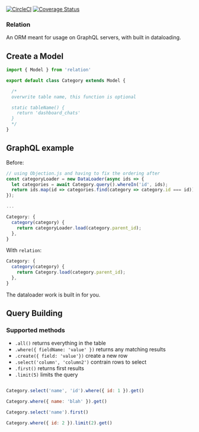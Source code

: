 [![CircleCI](https://circleci.com/gh/navjobs/relation.svg?style=svg&circle-token=41fd7488fd84fed547bfb1266694db44317eec90)](https://circleci.com/gh/navjobs/relation)
[![Coverage Status](https://coveralls.io/repos/github/navjobs/relation/badge.svg?branch=master&t=jSzX1d)](https://coveralls.io/github/navjobs/relation?branch=master)
### Relation

An ORM meant for usage on GraphQL servers, with built in dataloading.


## Create a Model

```js
import { Model } from 'relation'

export default class Category extends Model {

  /*
  overwrite table name, this function is optional

  static tableName() {
    return 'dashboard_chats'
  }
  */
}

```

## GraphQL example

Before:
```js
// using Objection.js and having to fix the ordering after 
const categoryLoader = new DataLoader(async ids => {
  let categories = await Category.query().whereIn('id', ids);
  return ids.map(id => categories.find(category => category.id === id));
});

...

Category: {
  category(category) {
    return categoryLoader.load(category.parent_id);
  },
}

```

With `relation`:

```js
Category: {
  category(category) {
    return Category.load(category.parent_id);
  },
}

```

The dataloader work is built in for you.

## Query Building

### Supported methods

- `.all()` returns everything in the table
- `.where({ fieldName: 'value' })` returns any matching results
- `.create({ field: 'value'})` create a new row
- `.select('column', 'column2')` contrain rows to select
- `.first()` returns first results
- `.limit(5)` limits the query

```js

Category.select('name', 'id').where({ id: 1 }).get()

Category.where({ name: 'blah' }).get()

Category.select('name').first()

Category.where({ id: 2 }).limit(2).get()

```